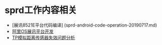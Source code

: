# sprd工作内容相关

- [展讯8521E平台代码编译]
(sprd-android-code-operation-20190717.md)
- [阿里OS展讯平台开发](alios-readme/alios-readme-20190722.md)
- [TP模拟距离传感器失效问题分析](TP模拟距离传感器失效问题分析.md)